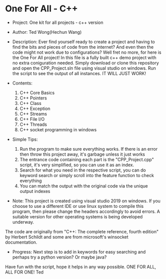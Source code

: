 # One For All - C++
 
* Project: One kit for all projects - c++ version

* Author: Ted Wong(Hechun Wang)

* Description: 
Ever find yourself ready to create a project and having to find the bits and pieces of code from the internet? And even then
the code might not work due to configurations? 
Well fret no more, for here is the One For All project! 
In this file is a fully built c++ demo project with no extra coniguration needed. 
Simply download or clone this repository and open the CPP_Project.sln file using visual studio on windows. Run the script to see the output of all instances. 
IT WILL JUST WORK!

* Contents:
    1. C++ Core Basics
    2. C++ Pointers
    3. C++ Class
    4. C++ Exception
    5. C++ Streams
    6. C++ File I/O
    7. C++ Threads
    8. C++ socket programming in windows

* Simple Tips:
    1. Run the program to make sure everything works. If there is an error then throw this project away, it's garbage unless it just works
    2. The entrance code containing each part is the "CPP_Project.cpp" script, it's very simplified, so you can use it as an index.
    3. Search for what you need in the respective script, you can do keyword search or simply scroll into the feature function to check everything
    4. You can match the output with the original code via the unique output indexes

* Note: 
This project is created using visual studio 2019 on windows. 
If you choose to use a different IDE or use linux system to compile this program, 
then please change the headers accordingly to avoid errors. 
A suitable version for other operating systems is being developed underway.

The code are originally from "C++: The complete reference, fourth edition" by Herbert Schildt and some are from microsoft's winsocket documentation.

* Progress:
Next step is to add in keywords for easy searching and perhaps try a python version? Or maybe java?

Have fun with the script, hope it helps in any way possible.
ONE FOR ALL, ALL FOR ONE!
Ted
